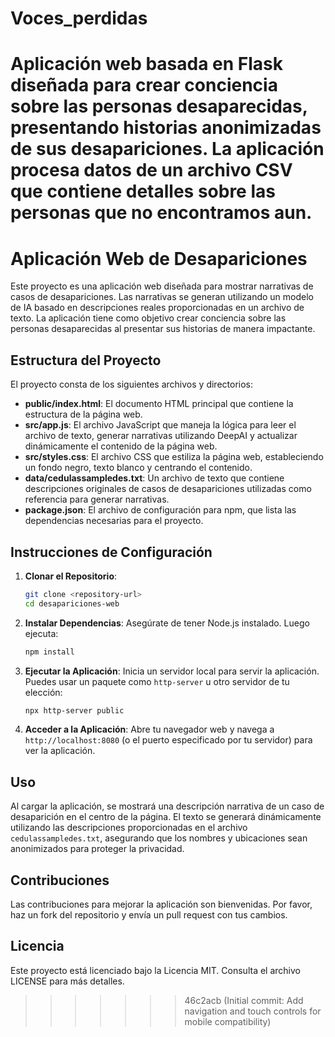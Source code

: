 # Voces_perdidas
Aplicación web basada en Flask diseñada para crear conciencia sobre las personas desaparecidas, presentando historias anonimizadas de sus desapariciones. La aplicación procesa datos de un archivo CSV que contiene detalles sobre las personas que no encontramos aun.
=======
# Aplicación Web de Desapariciones

Este proyecto es una aplicación web diseñada para mostrar narrativas de casos de desapariciones. Las narrativas se generan utilizando un modelo de IA basado en descripciones reales proporcionadas en un archivo de texto. La aplicación tiene como objetivo crear conciencia sobre las personas desaparecidas al presentar sus historias de manera impactante.

## Estructura del Proyecto

El proyecto consta de los siguientes archivos y directorios:

- **public/index.html**: El documento HTML principal que contiene la estructura de la página web.
- **src/app.js**: El archivo JavaScript que maneja la lógica para leer el archivo de texto, generar narrativas utilizando DeepAI y actualizar dinámicamente el contenido de la página web.
- **src/styles.css**: El archivo CSS que estiliza la página web, estableciendo un fondo negro, texto blanco y centrando el contenido.
- **data/cedulassampledes.txt**: Un archivo de texto que contiene descripciones originales de casos de desapariciones utilizadas como referencia para generar narrativas.
- **package.json**: El archivo de configuración para npm, que lista las dependencias necesarias para el proyecto.

## Instrucciones de Configuración

1. **Clonar el Repositorio**: 
   ```bash
   git clone <repository-url>
   cd desapariciones-web
   ```

2. **Instalar Dependencias**: 
   Asegúrate de tener Node.js instalado. Luego ejecuta:
   ```bash
   npm install
   ```

3. **Ejecutar la Aplicación**: 
   Inicia un servidor local para servir la aplicación. Puedes usar un paquete como `http-server` u otro servidor de tu elección:
   ```bash
   npx http-server public
   ```

4. **Acceder a la Aplicación**: 
   Abre tu navegador web y navega a `http://localhost:8080` (o el puerto especificado por tu servidor) para ver la aplicación.

## Uso

Al cargar la aplicación, se mostrará una descripción narrativa de un caso de desaparición en el centro de la página. El texto se generará dinámicamente utilizando las descripciones proporcionadas en el archivo `cedulassampledes.txt`, asegurando que los nombres y ubicaciones sean anonimizados para proteger la privacidad.

## Contribuciones

Las contribuciones para mejorar la aplicación son bienvenidas. Por favor, haz un fork del repositorio y envía un pull request con tus cambios.

## Licencia

Este proyecto está licenciado bajo la Licencia MIT. Consulta el archivo LICENSE para más detalles.
>>>>>>> 46c2acb (Initial commit: Add navigation and touch controls for mobile compatibility)
